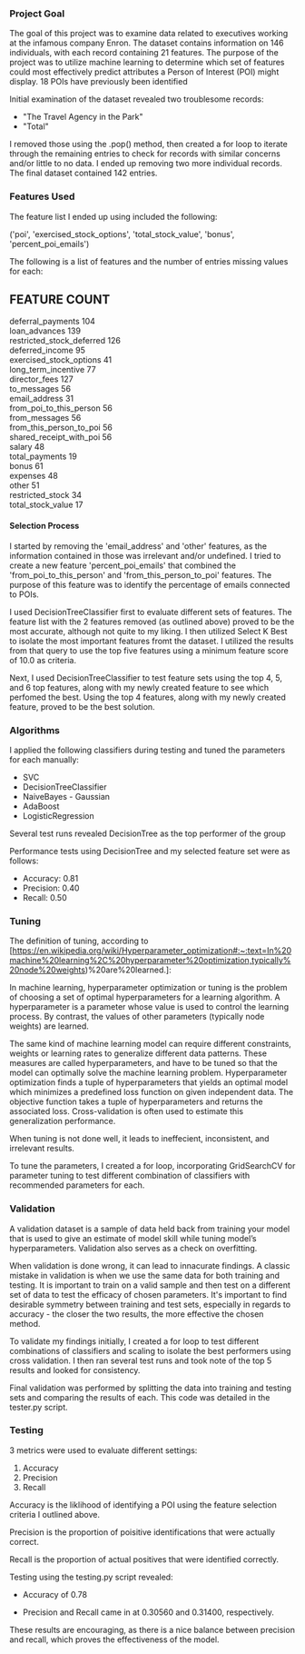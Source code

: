 ### Project Goal

The goal of this project was to examine data related to executives working at the infamous company Enron.  The dataset contains information on 146 individuals, with each record containing 21 features.  The purpose of the project was to utilize machine learning to determine which set of features could most effectively predict attributes a Person of Interest (POI) might display. 18 POIs have previously been identified

Initial examination of the dataset revealed two troublesome records:

* "The Travel Agency in the Park"
* "Total"

I removed those using the .pop() method, then created a for loop to iterate through the remaining entries to check for records with similar concerns and/or little to no data.  I ended up removing two more individual records.  The final dataset contained 142 entries. 

### Features Used

The feature list I ended up using included the following:

('poi', 'exercised_stock_options', 'total_stock_value', 'bonus', 'percent_poi_emails')

The following is a list of features and the number of entries missing values for each:


FEATURE                   COUNT
-------------------------------
deferral_payments         104  
loan_advances             139  
restricted_stock_deferred 126  
deferred_income           95   
exercised_stock_options   41   
long_term_incentive       77   
director_fees             127  
to_messages               56   
email_address             31   
from_poi_to_this_person   56   
from_messages             56   
from_this_person_to_poi   56   
shared_receipt_with_poi   56   
salary                    48   
total_payments            19   
bonus                     61   
expenses                  48   
other                     51   
restricted_stock          34   
total_stock_value         17   


#### Selection Process

I started by removing the 'email_address' and 'other' features, as the information contained in those was irrelevant and/or undefined.  I tried to create a new feature 'percent_poi_emails' that combined the 'from_poi_to_this_person' and 'from_this_person_to_poi' features.  The purpose of this feature was to identify the percentage of emails connected to POIs.

I used DecisionTreeClassifier first to evaluate different sets of features.  The feature list with the 2 features removed (as outlined above) proved to be the most accurate, although not quite to my liking.  I then utilized Select K Best to isolate the most important features fromt the dataset.  I utilized the results from that query to use the top five features using a minimum feature score of 10.0 as criteria.  

Next, I used DecisionTreeClassifier to test feature sets using the top 4, 5, and 6 top features, along with my newly created feature to see which perfomed the best.  Using the top 4 features, along with my newly created feature, proved to be the best solution.

### Algorithms

I applied the following classifiers during testing and tuned the parameters for each manually:

* SVC
* DecisionTreeClassifier
* NaiveBayes - Gaussian
* AdaBoost
* LogisticRegression

Several test runs revealed DecisionTree as the top performer of the group

Performance tests using DecisionTree and my selected feature set were as follows:

* Accuracy: 0.81
* Precision:  0.40
* Recall: 0.50



### Tuning

The definition of tuning, according to [https://en.wikipedia.org/wiki/Hyperparameter_optimization#:~:text=In%20machine%20learning%2C%20hyperparameter%20optimization,typically%20node%20weights)%20are%20learned.]:

In machine learning, hyperparameter optimization or tuning is the problem of choosing a set of optimal hyperparameters for a learning algorithm. A hyperparameter is a parameter whose value is used to control the learning process. By contrast, the values of other parameters (typically node weights) are learned.

The same kind of machine learning model can require different constraints, weights or learning rates to generalize different data patterns. These measures are called hyperparameters, and have to be tuned so that the model can optimally solve the machine learning problem. Hyperparameter optimization finds a tuple of hyperparameters that yields an optimal model which minimizes a predefined loss function on given independent data. The objective function
takes a tuple of hyperparameters and returns the associated loss.  Cross-validation is often used to estimate this generalization performance.


When tuning is not done well, it leads to ineffecient, inconsistent, and irrelevant results.  

To tune the parameters, I created a for loop, incorporating GridSearchCV for parameter tuning to test different combination of classifiers with recommended parameters for each. 


### Validation

A validation dataset is a sample of data held back from training your model that is used to give an estimate of model skill while tuning model’s hyperparameters.  Validation also serves as a check on overfitting. 

When validation is done wrong, it can lead to innacurate findings.  A classic mistake in validation is when we use the same data for both training and testing.  It is important to train on a valid sample and then test on a different set of data to test the efficacy of chosen parameters.  It's important to find desirable symmetry between training and test sets, especially in regards to accuracy - the closer the two results, the more effective the chosen method. 

To validate my findings initially, I created a for loop to test different combinations of classifiers and scaling to isolate the best performers using cross validation.  I then ran several test runs and took note of the top 5 results and looked for consistency.

Final validation was performed by splitting the data into training and testing sets and comparing the results of each.  This code was detailed in the tester.py script.

### Testing

3 metrics were used to evaluate different settings:

1. Accuracy
2. Precision
3. Recall

Accuracy is the liklihood of identifying a POI using the feature selection criteria I outlined above. 

Precision is the proportion of poisitive identifications that were actually correct. 

Recall is the proportion of actual positives that were identified correctly.

Testing using the testing.py script revealed:

* Accuracy of 0.78 

* Precision and Recall came in at 0.30560 and 0.31400, respectively.

These results are encouraging, as there is a nice balance between precision and recall, which proves the effectiveness of the model. 



